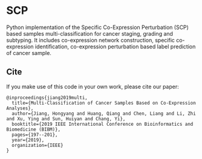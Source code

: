 # SCP
Python implementation of the Specific Co-Expression Perturbation (SCP) based samples multi-classification for cancer staging, grading and subtyping. It includes co-expression network construction, specific co-expression identification, co-expression perturbation based label prediction of cancer sample.

## Cite

If you make use of this code in your own work, please cite our paper:

```
@inproceedings{jiang2019multi,
  title={Multi-Classification of Cancer Samples Based on Co-Expression Analyses},
  author={Jiang, Hongyang and Huang, Qiang and Chen, Liang and Li, Zhi and Xu, Ying and Sun, Huiyan and Chang, Yi},
  booktitle={2019 IEEE International Conference on Bioinformatics and Biomedicine (BIBM)},
  pages={197--201},
  year={2019},
  organization={IEEE}
}
```
